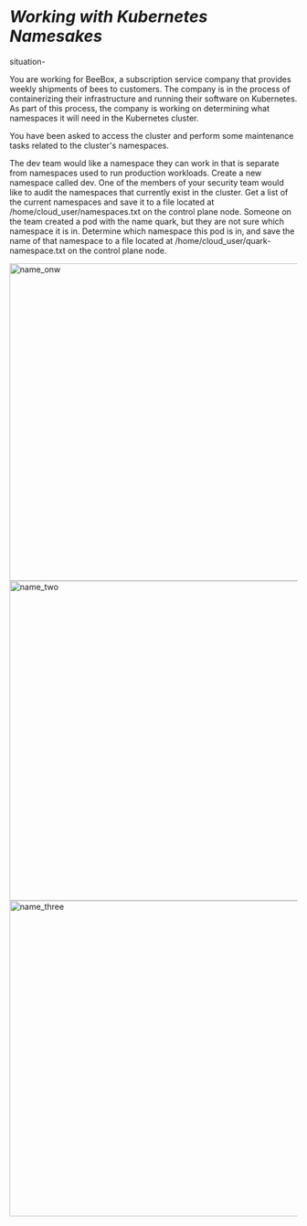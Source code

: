 # *Working with Kubernetes Namesakes*

situation-

You are working for BeeBox, a subscription service company that provides weekly shipments of bees to customers.
The company is in the process of containerizing their infrastructure and running their software on Kubernetes. 
As part of this process, the company is working on determining what namespaces it will need in the Kubernetes cluster.

You have been asked to access the cluster and perform some maintenance tasks related to the cluster's namespaces.

The dev team would like a namespace they can work in that is separate from namespaces used to run production workloads. 
Create a new namespace called dev.
One of the members of your security team would like to audit the namespaces that currently exist in the cluster. 
Get a list of the current namespaces and save it to a file located at /home/cloud_user/namespaces.txt on the control plane node.
Someone on the team created a pod with the name quark, but they are not sure which namespace it is in. 
Determine which namespace this pod is in, and save the name of that namespace to a file located at /home/cloud_user/quark-namespace.txt on the control plane node.

<img width="556" alt="name_onw" src="https://user-images.githubusercontent.com/94250541/197278015-ed0c4112-1ac2-46a3-bef8-ffe911cccebb.png">

<img width="560" alt="name_two" src="https://user-images.githubusercontent.com/94250541/197278034-ebaa5b76-9948-4770-85d9-babd9995d542.png">

<img width="553" alt="name_three" src="https://user-images.githubusercontent.com/94250541/197278045-bc1f2024-f8eb-4cda-9424-f150dcda8631.png">
